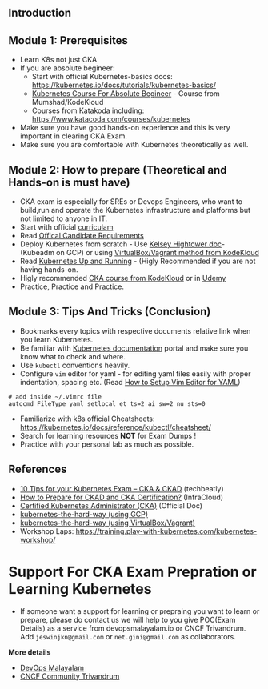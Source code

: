 ## Introduction

## Module 1: Prerequisites

- Learn K8s not just CKA
- If you are absolute begineer: 
  * Start with official Kubernetes-basics docs: https://kubernetes.io/docs/tutorials/kubernetes-basics/
  * [Kubernetes Course For Absolute Begineer](https://kodekloud.com/courses/kubernetes-for-the-absolute-beginners-hands-on/) - Course from Mumshad/KodeKloud
  * Courses from Katakoda including: https://www.katacoda.com/courses/kubernetes
- Make sure you have good hands-on experience and this is very important in clearing CKA Exam.
- Make sure you are comfortable with Kubernetes theoretically as well.
  
## Module 2: How to prepare (Theoretical and Hands-on is must have)

- CKA exam is especially for SREs or Devops Engineers, who want to build,run and operate the Kubernetes infrastructure and platforms but not limited to anyone in IT. 
- Start with official [curriculam](https://github.com/cncf/curriculum/blob/master/CKA_Curriculum_v1.21.pdf)
- Read [Offical Candidate Requirements](https://docs.linuxfoundation.org/tc-docs/certification/lf-candidate-handbook/candidate-requirements)
- Deploy Kubernetes from scratch - Use [Kelsey Hightower doc](https://github.com/kelseyhightower/kubernetes-the-hard-way)- (Kubeadm on GCP) or using [VirtualBox/Vagrant method from KodeKloud](https://github.com/mmumshad/kubernetes-the-hard-way)
- Read [Kubernetes Up and Running](https://www.oreilly.com/library/view/kubernetes-up-and/9781491935668/) - (Higly Recommended if you are not having hands-on.
- Higly recommended [CKA course from KodeKloud](https://kodekloud.com/courses/certified-kubernetes-administrator-cka/) or in [Udemy](https://www.udemy.com/course/certified-kubernetes-administrator-with-practice-tests/)
- Practice, Practice and Practice.

## Module 3: Tips And Tricks (Conclusion)

- Bookmarks every topics with respective documents relative link when you learn Kubernetes.
- Be familiar with [Kubernetes documentation](https://kubernetes.io/docs/home/) portal and make sure you know what to check and where.
- Use `kubectl` conventions heavily.
- Configure `vim` editor for yaml - for editing yaml files easily with proper indentation, spacing etc. (Read [How to Setup Vim Editor for YAML](https://www.techbeatly.com/2018/06/setup-your-vim-editor-for-ansible-playbook.html))


```shell
# add inside ~/.vimrc file
autocmd FileType yaml setlocal et ts=2 ai sw=2 nu sts=0
```

- Familiarize with k8s official Cheatsheets: https://kubernetes.io/docs/reference/kubectl/cheatsheet/
- Search for learning resources **NOT** for Exam Dumps !
- Practice with your personal lab as much as possible.

## References

- [10 Tips for your Kubernetes Exam – CKA & CKAD](https://www.techbeatly.com/2020/08/10-tips-for-your-kubernetes-exam-cka-and-ckad.html) (techbeatly)
- [How to Prepare for CKAD and CKA Certification?](https://www.infracloud.io/blogs/prepare-cka-ckad-certification/) (InfraCloud)
- [Certified Kubernetes Administrator (CKA)](https://www.cncf.io/certification/cka/) (Official Doc)
- [kubernetes-the-hard-way (using GCP)](https://github.com/kelseyhightower/kubernetes-the-hard-way) 
- [kubernetes-the-hard-way (using VirtualBox/Vagrant)](https://github.com/mmumshad/kubernetes-the-hard-way)
- Workshop Laps: https://training.play-with-kubernetes.com/kubernetes-workshop/


# Support For CKA Exam Prepration or Learning Kubernetes

-  If someone want a support for learning or prepraing you want to learn or prepare, please do contact us we will help to you give POC(Exam Details) as a service from devopsmalayalam.io or CNCF Trivandrum. Add `jeswinjkn@gmail.com` or `net.gini@gmail.com` as collaborators.
  
**More details**

- [DevOps Malayalam](https://devopsmalayalam.io)
- [CNCF Community Trivandrum](https://community.cncf.io/trivandrum/)
